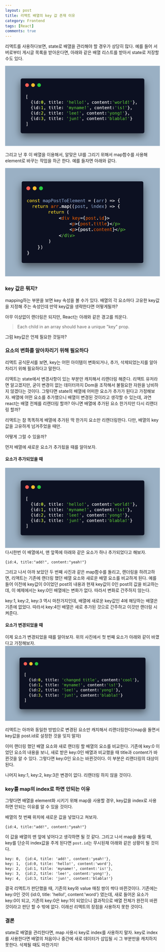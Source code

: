 ```yaml
---
layout: post
title: 리액트 배열의 key 값 존재 이유
category: Frontend
tags: [React]
comments: true
---
```


리액트를 사용하다보면, state로 배열을 관리해야 할 경우가 상당히 많다. 예를 들어 서버로부터 게시글 목록을 받아온다면, 아래와 같은 배열 리스트를 받아서 state로 저장할 수도 있다.

![react_key1](/public/img/front/reactArr.png)

그리고 난 후 이 배열을 이용해서, 알맞은 UI를 그리기 위해서 map함수를 사용해 element로 바꾸는 작업을 하곤 한다. 예를 들자면 아래와 같다.

![react_key2](/public/img/front/reactArr2.png)

### key 값은 뭐지?
mapping하는 부분을 보면 key 속성을 볼 수가 있다. 배열의 각 요소마다 고유한 key값을 지정해 주는 속성인데 만약 key값을 생략한다면 어떻게될까?

아무 이상없이 랜더링은 되지만, React는 아래와 같은 경고를 띄운다.
>Each child in an array should have a unique "key" prop.

그럼 key값은 언제 필요한 것일까?

### 요소의 변화를 알아차리기 위해 필요하다
리액트 공식문서를 보면, key는 어떤 아이템이 변화되거나, 추가, 삭제되었는지를 알아차리기 위해 필요하다고 말한다.

리액트는 state에서 변경사항이 있는 부분만 캐치해서 리랜더링 해준다. 리액트 유저라면 알고겠지만, 굳이 변경이 없는 데이터까지 Dom을 조작해서 불필요한 자원을 낭비하지 않겠다는 것이다. 그렇다면 state의 배열에 어떠한 요소가 추가가 된다고 가정해보자. 배열에 어떤 요소를 추가했으니 배열이 변경된 것이라고 생각할 수 있는데, 과연 react는 배열 전체를 리랜더링 할까? 아니면 배열에 추가된 요소 한가지만 다시 리랜더링 할까?

리액트는 참 똑똑하게 배열에 추가된 딱 한가지 요소만 리랜더링한다. 다만, 배열의 key값을 고유하게 넘겨주었을 때만.

어떻게 그럴 수 있을까?

먼저 배열에 새로운 요소가 추가됬을 때를 알아보자. 

#### 요소가 추가되었을 때
![react_key1](/public/img/front/reactArr.png)
다시한번 이 배열에서, 맨 앞쪽에 아래와 같은 요소가 하나 추가되었다고 해보자.
```
{id:4, title:"add!", content:"yeah!"}
```

그리고 나서 아까 보았던 두 번째 사진과 같은 map함수를 돌리고, 랜더링을 하려고하면, 리액트는 기존에 랜더링 했던 배열 요소와 새로운 배열 요소를 비교하게 된다. 예를 들어 이전에 key값이 0이었던 post의 내용과 현재 key값이 0인 post의 값을 비교하는데, 이 예제에서는 key:0인 배열에는 변화가 없다. 따라서 변화로 간주하지 않는다.

key:1, key:2, key:3 역시 마찬가지인데, 배열에 새로운 key값인 4에 해당하는 배열은 기존에 없었다. 따라서 key:4인 배열은 새로 추가된 것으로 간주하고 이것만 랜더링 시켜준다.


#### 요소가 변경되었을 때
이제 요소가 변경되었을 때를 알아보자.
위의 사진에서 첫 번째 요소가 아래와 같이 바꼈다고 가정해보자.
![react_key3](/public/img/front/reactArr3.png)

리액트는 아까와 동일한 방법으로 변경된 요소만 캐치해서 리랜더링한다(map을 돌면서 key값을 post.id로 설정한 것을 잊지 말자)

이미 랜더링 했던 배열 요소와 새로 랜더링 할 배열의 요소를 비교한다. 기존에 key:0 이었던 요소의 내용을 보니, 새로 받은 key:0인 배열과 비교했을 때 title과 content가 바뀐것을 알 수 있다. 그렇다면 key:0인 요소는 바뀐것이다. 이 부분은 리랜더링의 대상이 된다.

나머지 key:1, key:2, key:3은 변경이 없다. 리랜더링 하지 않을 것이다.

### key를 map의 index로 하면 안되는 이유
그렇다면 배열을 element화 시키기 위해 map을 사용할 경우, key값을 index로 사용하면 안되는 이유를 알 수 있을 것이다. 

배열의 첫 번째 위치에 새로운 값을 넣었다고 쳐보자.
```
{id:4, title:"add!", content:"yeah!"}
```
이 값을 배열의 맨 앞에 넣어다고 생각하면 될 것 같다. 그리고 나서 map을 돌릴 때, key를 단순히 index값을 주게 된다면 `post.id`는 무시된채 아래와 같은 상황이 될 것이다.
```
key: 0,  {id:4, title: 'add!', content:'yeah!'},
key: 1,  {id:0, title: 'hello!', content:'word'},
key: 2,  {id:1, title: 'myname!', content:'is!'},
key: 3,  {id:2, title: 'lee!', content:'yong!'},
key: 4,  {id:3, title: 'jun!', content:'blabla!'}
```

결국 리액트가 판단했을 때, 기존의 key와 value 매칭 쌍이 싹다 바뀐것이다. 기존에는 key:0인 것이 {id:0, title: 'hello!', content:'word'} 였는데, 새로 들어온 요소가 key:0이 되고, 기존의 key:0은 key:1이 되었으니 결과적으로 배열 전체가 완전히 바뀐것이라고 판단 할 수 밖에 없다. 이래선 리액트의 장점을 사용하지 못한 것이다.

### 결론
state로 배열을 관리한다면, map 사용시 key로 index를 사용하지 말자. key로 index를 사용한다면 배열의 처음이나 중간에 새로 데이터가 삽입될 시 그 부분만을 캐치하지 못한다. 삭제될 때도 마찬가지!